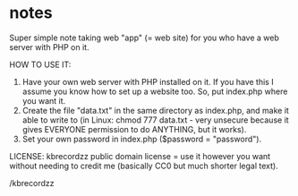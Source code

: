 # notes

Super simple note taking web "app" (= web site) for you who have a web server with PHP on it.

HOW TO USE IT:
1. Have your own web server with PHP installed on it. If you have this I assume you know how to set up a website too. So, put index.php where you want it.
2. Create the file "data.txt" in the same directory as index.php, and make it able to write to (in Linux: chmod 777 data.txt - very unsecure because it gives EVERYONE permission to do ANYTHING, but it works).
3. Set your own password in index.php ($password = "password").

LICENSE: kbrecordzz public domain license = use it however you want without needing to credit me (basically CC0 but much shorter legal text).

/kbrecordzz

